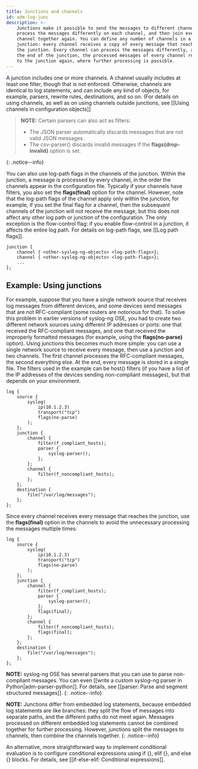 ```yaml
---
title: Junctions and channels
id: adm-log-junc
description: >-
    Junctions make it possible to send the messages to different channels,
    process the messages differently on each channel, and then join every
    channel together again. You can define any number of channels in a
    junction: every channel receives a copy of every message that reaches
    the junction. Every channel can process the messages differently, and at
    the end of the junction, the processed messages of every channel return
    to the junction again, where further processing is possible.
---
```


A junction includes one or more channels. A channel usually includes at
least one filter, though that is not enforced. Otherwise, channels are
identical to log statements, and can include any kind of objects, for
example, parsers, rewrite rules, destinations, and so on. (For details
on using channels, as well as on using channels outside junctions, see
[[Using channels in configuration objects]]

>**NOTE:** Certain parsers can also act as filters:  
>  
>- The JSON parser automatically discards messages that are not valid JSON messages.  
>- The csv-parser() discards invalid messages if the **flags(drop-invalid)** option is set.
>  
{: .notice--info}

You can also use log-path flags in the channels of the junction. Within
the junction, a message is processed by every channel, in the order the
channels appear in the configuration file. Typically if your channels
have filters, you also set the **flags(final)** option for the channel.
However, note that the log-path flags of the channel apply only within
the junction, for example, if you set the final flag for a channel, then
the subsequent channels of the junction will not receive the message,
but this does not affect any other log path or junction of the
configuration. The only exception is the flow-control flag: if you
enable flow-control in a junction, it affects the entire log path. For
details on log-path flags, see [[Log path flags]].

```config
junction {
    channel { <other-syslog-ng-objects> <log-path-flags>};
    channel { <other-syslog-ng-objects> <log-path-flags>};
    ...
};
```

## Example: Using junctions

For example, suppose that you have a single network source that receives
log messages from different devices, and some devices send messages that
are not RFC-compliant (some routers are notorious for that). To solve
this problem in earlier versions of syslog-ng OSE, you had to create two
different network sources using different IP addresses or ports: one
that received the RFC-compliant messages, and one that received the
improperly formatted messages (for example, using the
**flags(no-parse)** option). Using junctions this becomes much more
simple: you can use a single network source to receive every message,
then use a junction and two channels. The first channel processes the
RFC-compliant messages, the second everything else. At the end, every
message is stored in a single file. The filters used in the example can
be host() filters (if you have a list of the IP addresses of the devices
sending non-compliant messages), but that depends on your environment.

```config
log {
    source {
        syslog(
            ip(10.1.2.3)
            transport("tcp")
            flags(no-parse)
        );
    };
    junction {
        channel {
            filter(f_compliant_hosts);
            parser {
                syslog-parser();
            };
        };
        channel {
            filter(f_noncompliant_hosts);
        };
    };
    destination {
        file("/var/log/messages");
    };
};
```

Since every channel receives every message that reaches the junction,
use the **flags(final)** option in the channels to avoid the unnecessary
processing the messages multiple times:

```config
log {
    source {
        syslog(
            ip(10.1.2.3)
            transport("tcp")
            flags(no-parse)
        );
    };
    junction {
        channel {
            filter(f_compliant_hosts);
            parser {
                syslog-parser();
            };
            flags(final);
        };
        channel {
            filter(f_noncompliant_hosts);
            flags(final);
        };
    };
    destination {
        file("/var/log/messages");
    };
};
```

**NOTE:** syslog-ng OSE has several parsers that you can use to parse
non-compliant messages. You can even [[write a custom syslog-ng parser in Python|adm-parser-python]].
For details, see [[parser: Parse and segment structured messages]].
{: .notice--info}

**NOTE:** Junctions differ from embedded log statements, because embedded
log statements are like branches: they split the flow of messages into
separate paths, and the different paths do not meet again. Messages
processed on different embedded log statements cannot be combined
together for further processing. However, junctions split the messages
to channels, then combine the channels together.
{: .notice--info}

An alternative, more straightforward way to implement conditional
evaluation is to configure conditional expressions using if {}, elif {},
and else {} blocks. For details, see
[[if-else-elif: Conditional expressions]].
